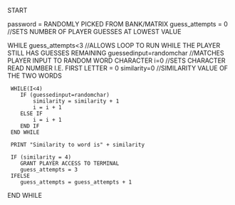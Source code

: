 START

password = RANDOMLY PICKED FROM BANK/MATRIX
guess_attempts = 0                             //SETS NUMBER OF PLAYER GUESSES AT LOWEST VALUE

WHILE guess_attempts<3                         //ALLOWS LOOP TO RUN WHILE THE PLAYER STILL HAS GUESSES REMAINING
    guessedinput=randomchar                    //MATCHES PLAYER INPUT TO RANDOM WORD CHARACTER
    i=0                                        //SETS CHARACTER READ NUMBER I.E. FIRST LETTER = 0
    similarity=0                               //SIMILARITY VALUE OF THE TWO WORDS
    
     WHILE(I<4)                                   
        IF (guessedinput=randomchar)
            similarity = similarity + 1 
            i = i + 1
        ELSE IF
            i = i + 1
        END IF
     END WHILE

     PRINT "Similarity to word is" + similarity
      
     IF (similarity = 4)
        GRANT PLAYER ACCESS TO TERMINAL
        guess_attempts = 3
     IFELSE
        guess_attempts = guess_attempts + 1

END WHILE
      
          
            
    
    
